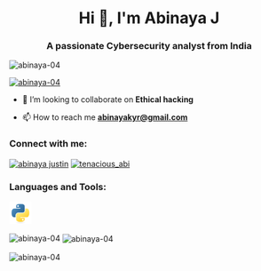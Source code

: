<h1 align="center">Hi 👋, I'm Abinaya J</h1>
<h3 align="center">A passionate Cybersecurity analyst from India</h3>

<p align="left"> <img src="https://komarev.com/ghpvc/?username=abinaya-04&label=Profile%20views&color=0e75b6&style=flat" alt="abinaya-04" /> </p>

<p align="left"> <a href="https://github.com/ryo-ma/github-profile-trophy"><img src="https://github-profile-trophy.vercel.app/?username=abinaya-04" alt="abinaya-04" /></a> </p>

- 👯 I’m looking to collaborate on **Ethical hacking**

- 📫 How to reach me **abinayakyr@gmail.com**

<h3 align="left">Connect with me:</h3>
<p align="left">
<a href="https://linkedin.com/in/abinaya justin" target="blank"><img align="center" src="https://raw.githubusercontent.com/rahuldkjain/github-profile-readme-generator/master/src/images/icons/Social/linked-in-alt.svg" alt="abinaya justin" height="30" width="40" /></a>
<a href="https://instagram.com/tenacious_abi" target="blank"><img align="center" src="https://raw.githubusercontent.com/rahuldkjain/github-profile-readme-generator/master/src/images/icons/Social/instagram.svg" alt="tenacious_abi" height="30" width="40" /></a>
</p>

<h3 align="left">Languages and Tools:</h3>
<p align="left"> <a href="https://www.python.org" target="_blank" rel="noreferrer"> <img src="https://raw.githubusercontent.com/devicons/devicon/master/icons/python/python-original.svg" alt="python" width="40" height="40"/> </a> </p>

<p><img align="left" src="https://github-readme-stats.vercel.app/api/top-langs?username=abinaya-04&show_icons=true&locale=en&layout=compact" alt="abinaya-04" /></p>

<p>&nbsp;<img align="center" src="https://github-readme-stats.vercel.app/api?username=abinaya-04&show_icons=true&locale=en" alt="abinaya-04" /></p>

<p><img align="center" src="https://github-readme-streak-stats.herokuapp.com/?user=abinaya-04&" alt="abinaya-04" /></p>
